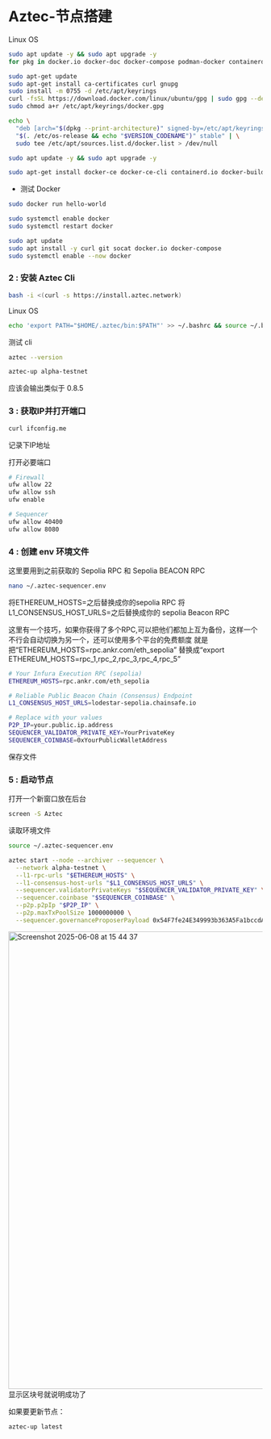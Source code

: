 # Aztec-节点搭建


Linux OS
```bash
sudo apt update -y && sudo apt upgrade -y
for pkg in docker.io docker-doc docker-compose podman-docker containerd runc; do sudo apt-get remove $pkg; done

sudo apt-get update
sudo apt-get install ca-certificates curl gnupg
sudo install -m 0755 -d /etc/apt/keyrings
curl -fsSL https://download.docker.com/linux/ubuntu/gpg | sudo gpg --dearmor -o /etc/apt/keyrings/docker.gpg
sudo chmod a+r /etc/apt/keyrings/docker.gpg

echo \
  "deb [arch="$(dpkg --print-architecture)" signed-by=/etc/apt/keyrings/docker.gpg] download.docker.com/linux/ubuntu \
  "$(. /etc/os-release && echo "$VERSION_CODENAME")" stable" | \
  sudo tee /etc/apt/sources.list.d/docker.list > /dev/null

sudo apt update -y && sudo apt upgrade -y

sudo apt-get install docker-ce docker-ce-cli containerd.io docker-buildx-plugin docker-compose-plugin
```
- 测试 Docker
```bash
sudo docker run hello-world
```
```bash
sudo systemctl enable docker
sudo systemctl restart docker
```
```bash
sudo apt update
sudo apt install -y curl git socat docker.io docker-compose
sudo systemctl enable --now docker
```

### 2 : 安装 Aztec Cli

```bash
bash -i <(curl -s https://install.aztec.network)
```

Linux OS

```bash
echo 'export PATH="$HOME/.aztec/bin:$PATH"' >> ~/.bashrc && source ~/.bashrc
```
测试 cli 

```bash
aztec --version
```
```bash
aztec-up alpha-testnet
```

应该会输出类似于 0.8.5 

###  3 : 获取IP并打开端口

```bash
curl ifconfig.me
```

记录下IP地址

打开必要端口
```bash
# Firewall
ufw allow 22
ufw allow ssh
ufw enable
```
```bash
# Sequencer
ufw allow 40400
ufw allow 8080
```

### 4 : 创建 env 环境文件

这里要用到之前获取的 Sepolia RPC 和 Sepolia BEACON RPC 

```bash
nano ~/.aztec-sequencer.env
```
将ETHEREUM_HOSTS=之后替换成你的sepolia RPC
将L1_CONSENSUS_HOST_URLS=之后替换成你的 sepolia Beacon RPC

这里有一个技巧，如果你获得了多个RPC,可以把他们都加上互为备份，这样一个不行会自动切换为另一个，还可以使用多个平台的免费额度
就是把“ETHEREUM_HOSTS=rpc.ankr.com/eth_sepolia” 替换成“export ETHEREUM_HOSTS=rpc_1,rpc_2,rpc_3,rpc_4,rpc_5”


```bash
# Your Infura Execution RPC (sepolia)
ETHEREUM_HOSTS=rpc.ankr.com/eth_sepolia

# Reliable Public Beacon Chain (Consensus) Endpoint
L1_CONSENSUS_HOST_URLS=lodestar-sepolia.chainsafe.io

# Replace with your values
P2P_IP=your.public.ip.address
SEQUENCER_VALIDATOR_PRIVATE_KEY=YourPrivateKey
SEQUENCER_COINBASE=0xYourPublicWalletAddress
```
保存文件


### 5 : 启动节点

打开一个新窗口放在后台
```bash
screen -S Aztec
```
读取环境文件

```bash
source ~/.aztec-sequencer.env
```
```bash
aztec start --node --archiver --sequencer \
  --network alpha-testnet \
  --l1-rpc-urls "$ETHEREUM_HOSTS" \
  --l1-consensus-host-urls "$L1_CONSENSUS_HOST_URLS" \
  --sequencer.validatorPrivateKeys "$SEQUENCER_VALIDATOR_PRIVATE_KEY" \
  --sequencer.coinbase "$SEQUENCER_COINBASE" \
  --p2p.p2pIp "$P2P_IP" \
  --p2p.maxTxPoolSize 1000000000 \
  --sequencer.governanceProposerPayload 0x54F7fe24E349993b363A5Fa1bccdAe2589D5E5Ef
```
<img width="907" alt="Screenshot 2025-06-08 at 15 44 37" src="https://github.com/user-attachments/assets/081d0845-0862-46f4-abc0-e68d88f986ef" />
显示区块号就说明成功了

如果要更新节点：
```bash
aztec-up latest
```


